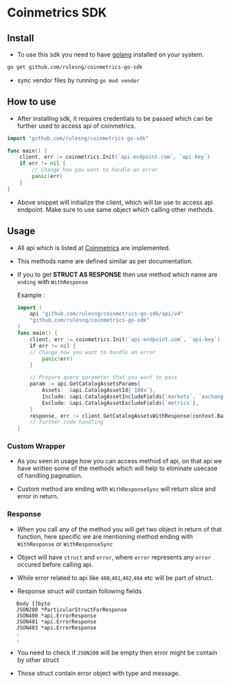 # Coinmetrics SDK

## Install

- To use this sdk you need to have [golang](https://go.dev/doc/install) installed on your system.

```bash
go get github.com/rulesng/coinmetrics-go-sdk
```

- sync vendor files by running `go mod vendor`

## How to use

- After installing sdk, it requires credentials to be passed which can be further used to access api of coinmetrics.

```go
import "github.com/rulesng/coinmetrics-go-sdk"

func main() {
    client, err := coinmetrics.Init(`api-endpoint.com`, `api-key`)
    if err != nil {
        // Change how you want to handle an error
        panic(err)
    }
}
```

- Above snippet will initialize the client, which will be use to access api endpoint. Make sure to use same object which calling other methods.

## Usage

- All api which is listed at [Coinmetrics](https://docs.coinmetrics.io/api/v4) are implemented.

- This methods name are defined similar as per documentation.

- If you to get **STRUCT AS RESPONSE** then use method which name are `ending` with `WithResponse`

    Example : 
    ```go
    import (
        api "github.com/rulesng/coinmetrics-go-sdk/api/v4"
        "github.com/rulesng/coinmetrics-go-sdk"
    )
    func main() {
        client, err := coinmetrics.Init(`api-endpoint.com`, `api-key`)
        if err != nil {
        // Change how you want to handle an error
            panic(err)
        }

        // Prepare query parameter that you want to pass
        param := api.GetCatalogAssetsParams{
            Assets:  &api.CatalogAssetId{`100x`},
            Include: &api.CatalogAssetIncludeFields{`markets`, `exchanges`},
            Exclude: &api.CatalogAssetExcludeFields{`metrics`},
	    }
        response, err := client.GetCatalogAssetsWithResponse(context.Background(), &param)
        // further code handling
    }
    ```
### Custom Wrapper

- As you seen in usage how you can access method of api, on that api we have written some of the methods which will help to eliminate usecase of handling pagination.

- Custom method are ending with `WithResponseSync` will return slice and error in return.

### Response
- When you call any of the method you will get two object in return of that function, here specific we are mentioning method ending with `WithResponse` or `WithResponseSync`

- Object will have `struct` and `error`, where `error` represents any `error` occured before calling api.

- While error related to api like `400`,`401`,`402`,`404` etc will be part of struct.

- Response struct will contain following fields
 ```
    Body []byte
    JSON200 *ParticularStructForResponse
    JSON400 *api.ErrorResponse
    JSON401 *api.ErrorResponse
    JSON403 *api.ErrorResponse
    .
    .
 ```

 - You need to check if `JSON200` will be empty then error might be contain by other struct

 - Those struct contain error object with type and message.
